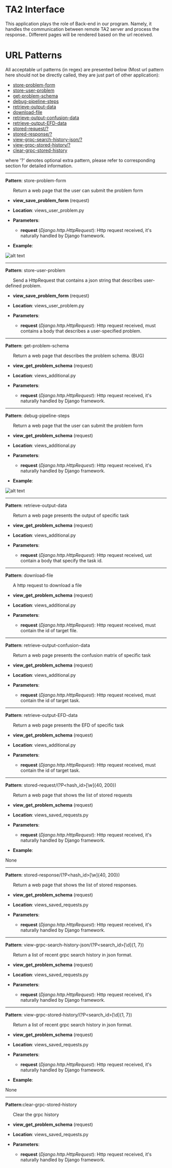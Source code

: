TA2 Interface
=================

This application plays the role of Back-end in our program. Namely, it handles the communication between remote TA2 server and process the response.. Different pages will be rendered based on the url received.

URL Patterns
============

All acceptable url patterns (in regex) are presented below (Most url pattern here should not be directly called, they are just part of other application):
* [store-problem-form](#store_problem_form)
* [store-user-problem](#store_user_problem)
* [get-problem-schema](#get_problem_schema)
* [debug-pipeline-steps](#debug_pipeline_steps)
* [retrieve-output-data](#retrieve_output_data)
* [download-file](#download_file)
* [retrieve-output-confusion-data](#retrieve_output_confusion_data)
* [retrieve-output-EFD-data](#retrieve_output_EFD_data)
* [stored-request/?](#stored_request)
* [stored-response/?](#stored_response)
* [view-grpc-search-history-json/?](#view_grpc_search_history)
* [view-grpc-stored-history/?](#view_grpc_stored_history)
* [clear-grpc-stored-history](#clear_grpc)

where '?' denotes optional extra pattern, please refer to corresponding section for detailed information.

---

**Pattern**: store-problem-form <a name="store_problem_form"></a>

&nbsp;&nbsp;&nbsp;&nbsp;&nbsp;&nbsp;Return a web page that the user can submit the problem form

* **view_save_problem_form** (request)
* **Location**: views_user_problem.py

* **Parameters**:
    * **request** (*Django.http.HttpRequest*):  Http request received, it's naturally handled by Django framework.

* **Example**:

![alt text](imgs/problem_form.png "Problem Form page")

---

**Pattern**: store-user-problem <a name="store_user_problem"></a>

&nbsp;&nbsp;&nbsp;&nbsp;&nbsp;&nbsp;Send a HttpRequest that contains a json string that describes user-defined problem.

* **view_save_problem_form** (request)
* **Location**: views_user_problem.py

* **Parameters**:
    * **request** (*Django.http.HttpRequest*):  Http request received, must contains a body that describes a user-specified problem.

---

**Pattern**: get-problem-schema <a name="get_problem_schema"></a>

&nbsp;&nbsp;&nbsp;&nbsp;&nbsp;&nbsp;Return a web page that describes the problem schema. (BUG)

* **view_get_problem_schema** (request)
* **Location**: views_additional.py

* **Parameters**:
    * **request** (*Django.http.HttpRequest*):  Http request received, it's naturally handled by Django framework.

---

**Pattern**: debug-pipeline-steps <a name="debug_pipeline_steps"></a>

&nbsp;&nbsp;&nbsp;&nbsp;&nbsp;&nbsp;Return a web page that the user can submit the problem form

* **view_get_problem_schema** (request)
* **Location**: views_additional.py

* **Parameters**:
    * **request** (*Django.http.HttpRequest*):  Http request received, it's naturally handled by Django framework.

* **Example**:

![alt text](imgs/debug.png "Debug pipeline page")

---

**Pattern**: retrieve-output-data <a name="retrieve_output_data"></a>

&nbsp;&nbsp;&nbsp;&nbsp;&nbsp;&nbsp;Return a web page presents the output of specific task

* **view_get_problem_schema** (request)
* **Location**: views_additional.py

* **Parameters**:
    * **request** (*Django.http.HttpRequest*):  Http request received, ust contain a body that specify the task id.

---

**Pattern**: download-file <a name="download_file"></a>

&nbsp;&nbsp;&nbsp;&nbsp;&nbsp;&nbsp;A http request to download a file

* **view_get_problem_schema** (request)
* **Location**: views_additional.py

* **Parameters**:
    * **request** (*Django.http.HttpRequest*):  Http request received, must contain the id of target file.

---

**Pattern**: retrieve-output-confusion-data <a name="retrieve_output_confusion_data"></a>

&nbsp;&nbsp;&nbsp;&nbsp;&nbsp;&nbsp;Return a web page presents the confusion matrix of specific task

* **view_get_problem_schema** (request)
* **Location**: views_additional.py

* **Parameters**:
    * **request** (*Django.http.HttpRequest*):  Http request received, must contain the id of target task.

---

**Pattern**: retrieve-output-EFD-data <a name="retrieve_output_EFD_data"></a>

&nbsp;&nbsp;&nbsp;&nbsp;&nbsp;&nbsp;Return a web page presents the EFD of specific task

* **view_get_problem_schema** (request)
* **Location**: views_additional.py

* **Parameters**:
    * **request** (*Django.http.HttpRequest*):  Http request received, must contain the id of target task.

---

**Pattern**: stored-request/(?P<hash_id>[\w]{40, 200}) <a name="stored_request"></a>

&nbsp;&nbsp;&nbsp;&nbsp;&nbsp;&nbsp;Return a web page that shows the list of stored requests

* **view_get_problem_schema** (request)
* **Location**: views_saved_requests.py

* **Parameters**:
    * **request** (*Django.http.HttpRequest*):  Http request received, it's naturally handled by Django framework.

* **Example**:

None

---

**Pattern**: stored-response/(?P<hash_id>[\w]{40, 200}) <a name="stored_response"></a>

&nbsp;&nbsp;&nbsp;&nbsp;&nbsp;&nbsp;Return a web page that shows the list of stored responses.

* **view_get_problem_schema** (request)
* **Location**: views_saved_requests.py

* **Parameters**:
    * **request** (*Django.http.HttpRequest*):  Http request received, it's naturally handled by Django framework.

---

**Pattern**: view-grpc-search-history-json/(?P<search_id>[\d]{1, 7}) <a name="view_grpc_search_history"></a>

&nbsp;&nbsp;&nbsp;&nbsp;&nbsp;&nbsp;Return a list of recent grpc search history in json format.

* **view_get_problem_schema** (request)
* **Location**: views_saved_requests.py

* **Parameters**:
    * **request** (*Django.http.HttpRequest*):  Http request received, it's naturally handled by Django framework.

---

**Pattern**: view-grpc-stored-history/(?P<search_id>[\d]{1, 7}) <a name="view_grpc_stored_history"></a>

&nbsp;&nbsp;&nbsp;&nbsp;&nbsp;&nbsp;Return a list of recent grpc search history in json format.

* **view_get_problem_schema** (request)
* **Location**: views_saved_requests.py

* **Parameters**:
    * **request** (*Django.http.HttpRequest*):  Http request received, it's naturally handled by Django framework.

* **Example**:

None

---

**Pattern**:clear-grpc-stored-history <a name="clear_grpc"></a>

&nbsp;&nbsp;&nbsp;&nbsp;&nbsp;&nbsp;Clear the grpc history

* **view_get_problem_schema** (request)
* **Location**: views_saved_requests.py

* **Parameters**:
    * **request** (*Django.http.HttpRequest*):  Http request received, it's naturally handled by Django framework.

